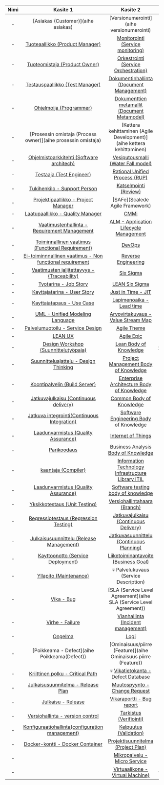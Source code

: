 
| Nimi | Kasite 1 | Kasite 2 | Kasite 3 |
|:-:|:-:|:-:| :-:|
| - | [Asiakas (Customer)](aihe asiakas) | [Versionumerointi](aihe versionumerointi) |
| - | [Tuoteaallikko (Product Manager)](aihe-Tuotepaallikko) | [Monitorointi (Service monitoring)](aihe-Monitorointi) |
| - | [Tuoteomistaja (Product Owner)](aihe-tuoteomistaja) | [Orkestrointi (Service Orchestration)](aihe-orkestrointi) |
| - | [Testauspaallikko (Test Manager)](aihe-testauspaallikko) | [Dokumentinhallinta (Document Management)](aihe-dokumentinhallinta) |
| - | [Ohjelmoija (Programmer)](aihe-ohjelmoija) | [Dokumenttien metamallit (Document Metamodel)](aihe-dokumenttien-metamallit) |
| - | [Prosessin omistaja (Process owner)](aihe prosessin omistaja) | [Kettera kehittaminen (Agile Development)](aihe kettera kehittaminen) |
| - | [Ohjelmistoarkkitehti (Software architech)](aihe-ohjelmistoarkkitehti-(Software-architech)) | [Vesiputousmalli (Water Fall model)](aihe-Vesiputousmalli-(Water-Fall-model)) |
| - | [Testaaja (Test Engineer)](aihe-Testaaja) | [Rational Unified Process (RUP)](aihe-Rational-unified-process-(RUP)) |
| - | [Tukihenkilo - Support Person](aihe-tukihenkilo) | [Katselmointi (Review)](aihe-katselmointi) |
| - | [Projektipaallikko - Project Manager]() | [SAFe](Scalede Agile Framework) |
| - | [Laatupaallikko - Quality Manager](aihe-laatupaallikko) | [CMMi](aihe-cmmi) |
| - |  [Vaatimustenhallinta - Requirement Management](aihe-vaatimustenhallinta) | [ALM - Application Lifecycle Management](aihe-application-lifecycle-management) |
| - | [Toiminnallinen vaatimus (Functional Requirement)](aihe-toiminnallinen-vaatimus) | [DevOps](aihe-devops) |
| - | [Ei-toiminnnallinen vaatimus - Non functional requirement](aihe-Ei-toiminnalinen-vaatimus) | [Reverse Engineering](aihe-Reverse-Engineering) |
| - | [Vaatimusten jaljitettavyys - (Traceability)](aihe-traceability) | [Six Sigma](aihe-six-sigma) |
| - | [Tyotarina - Job Story](aihe-tyotarina) | [LEAN Six Sigma](aihe-lean-six-sigma) |
| - | [Kayttajatarina - User Story](aihe-kayttajatarina) | [Just in Time - JIT](aihe-just-in-time) |
| - | [Kayttajatapaus - Use Case ](aihe-kayttajatapaus) | [Lapimenoaika - Lead time](aihe-lapimenoaika) |
| - | [UML - Unified Modeling Language](aihe-UML) | [Arvovirtakuvaus -Value Stream Map](aihe-arvovirtakuvaus) |
| - | [Palvelumuotoilu - Service Design](aihe-Palvelumuotoilu) | [Agile Theme](aihe-Agile-Theme) |
| - | [LEAN UX](aihe-Lean-Ux) | [Agile Epic](aihe-Agile-Epic) |
| - | [Design Workshop (Suunnittelutyöpaja)](aihe-Design-Workshop) | [Lean Body of Knowledge](aihe-Lean-Body-of-Knowledge) | [Ohjelmistotuotanto](aihe-Ohjelmistotuotanto) |
| - | [Suunnitteluajattelu - Design Thinking](aihe-Design-Thinking) | [Project Management Body of Knowledge](aihe-Project-Management-Body-of-Knowledge) |
| - | [Koontipalvelin (Build Server)](aihe-koontipalvelin) | [Enterprise Architecture Body of Knowledge](aihe-enterprise-architecture-body-of-knowledge) |
| - | [Jatkuvajulkaisu (Continuous delivery)](aihe-jatkuva-julkaisu) | [Common Body of Knowledge](aihe-common-body-of-knowledge) |
| - | [Jatkuva integrointi(Continuous Integration)](aihe-Jatkuva-integrointi) | [Software Engineering Body of Knowledge](aihe-Software-Engineering-Body-of-Knowledge) |
| - | [Laadunvarmistus (Quality Assurance)](aihe-laadunhallinta) | [Internet of Things](aihe-Esineiden-Internet) |
| - | [Parikoodaus](aihe-parikoodaus) | [Business Analysis Body of Knowledge](aihe-business-analysis-body-of-knowledge) |
| - | [kaantaja (Compiler)](aihe-kaantaja(compiler)) | [Information Technology Infrastructure Library ITIL](aihe-itil) |
| - | [Laadunvarmistus (Quality Assurance)](aihe-laadunvarmistus) | [Software testing body of knowledge](aihe-software-testing-body-of-knowledge) |
| - | [Yksikkotestaus (Unit Testing)](aihe-Yksikkotestaus) | [Versiohallintahaara (Branch)](aihe-versiohallintahaara) |
| - |  [Regressiotestaus (Regression Testing)](aihe-regressio-testaus) | [Jatkuvajulkaisu (Continuous Delivery)](aihe-jatkuvajulkaisu) |
| - |  [Julkaisusuunnittelu (Release Management)](aihe-julkaisusuunnittelu) | [Jatkuvasuunnittelu (Continuous Planning)](aihe-jatkuvasuunnittelu) |
| - |  [Kayttoonotto (Service Deployment)](aihe-regressio-testaus) | [Liiketoiminantavoite (Business Goal)](aihe-liiketoimintatavoite) |
| - |  [Yllapito (Maintenance)](aihe-yllapito) | :skull: Palvelukuvaus (Service Description) |
| - |  [Vika - Bug](aihe-Vika-(bug)) | [SLA (Service Level Agreement](aihe SLA (Service Level Agreement)) |
| - |  [Virhe - Failure](aihe-Virhe) |[Vianhallinta (Incident management)](aihe-Vianhallinta) |
| - |  [Ongelma](aihe-ongelma) | [Logi](aihe-logi) |
| - |  [Poikkeama - Defect](aihe Poikkeama(Defect)) | [Ominaisuus/piirre (Feature)](aihe Ominaisuus piirre (Feature)) |
| - |  [Kriittinen polku - Critical Path](aihe-Kriittinen-polku) | :skull: [Vikatietokanta - Defect Database]() |
| - |  [Julkaisusuunnitelma - Release Plan](aihe-julkaisusuunnitelma)  | [Muutospyynto - Change Request](aihe-muutospyynto)  |
| - |  [Julkaisu - Release](aihe-Julkaisu-(Release)) | [Vikaraportti - Bug report](aihe-Vikaraportti-(Bug-Report)) |
| - |  [Versiohallinta  - version control](aihe-versionhallinta) | [Tarkistus (Verifiointi)](aihe-verifikaatio) |
| - |  [Konfiguraatiohallinta(configuration management)](aihe-konfiguraatiohallinta) | [Kelpuutus (Validation)](aihe-kelpuutus) |
| - |  [Docker-kontti - Docker Container](aihe-Docker-kontti) | [Projektisuunnitelma (Project Plan)](aihe-Projektisuunnitelma) |
| - |  | [Mikropalvelu - Micro Service](aihe-Mikropalvelu) | [Riskien hallinta - Risk Management](aihe-Riskienhallinta) |
| - |  | [Virtuaalikone - Virtual Machine)](aihe-virtuaalikone) | [Palvelumuotoilija - Service Designer)](aihe-palvelumuotoilija) |
